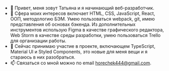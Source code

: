 - 👋  Привет, меня зовут Татьяна и я начинающий веб-разработчик.
- 👀  Сфера моих интересов включает HTML, CSS, JavaScript, React, ООП, методологию БЭМ. Умею пользоваться webpack, git, имею представления об основах бэкенда. Из дополнительных инструментов использую Figma в качестве графического редактора, Web Storm в качестве среды разработки, умею пользоваться Trello для организации работы.
- 🌱  Сейчас принимаю участие в проекте, включающем TypeScript, Material UI и Styled Components, это новые для меня вещи и я стараюсь в них разобраться.
- 📫  Связаться со мной можно по email horechek444@gmail.com.

<!---
horechek444/horechek444 is a ✨ special ✨ repository because its `README.md` (this file) appears on your GitHub profile.
You can click the Preview link to take a look at your changes.
--->

